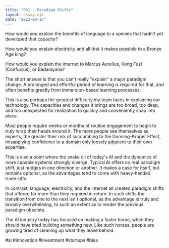 ```yaml
---
title: "061 - Paradigm Shifts"
layout: essay.njk
date: "2023-09-15"
---
```


How would you explain the benefits of language to a species that hadn't yet developed that capacity?

How would you explain electricity and all that it makes possible to a Bronze Age king?

How would you explain the internet to Marcus Aurelius, Kong Fuzi (Confucius), or Badarayana?

The short answer is that you can't really "explain" a major paradigm change. A prolonged and effortful period of learning is required for that, and often benefits greatly from immersion-based learning processes.

This is also perhaps the greatest difficulty my team faces in explaining our technology. The capacities and changes it brings are too broad, too deep, and too unexpected for realization to quickly and conveniently snap into place.

Most people require weeks or months of routine engagement to begin to truly wrap their heads around it. The more people see themselves as experts, the greater their risk of succumbing to the Dunning-Kruger Effect, misapplying confidence to a domain only loosely adjacent to their own expertise.

This is also a point where the snake oil of today's AI and the dynamics of more capable systems strongly diverge. Typical AI offers no real paradigm shift, just nudges in one direction or another. It makes a case for itself, but remains optional, as the advantages tend to come with heavy-handed trade-offs.

In contrast, language, electricity, and the internet all created paradigm shifts that offered far more than they required in return. In such shifts the transition from one to the next isn't optional, as the advantage is truly and broadly overwhelming, to such an extent as to render the previous paradigm obsolete.

The AI industry today has focused on making a faster horse, when they should have tried building something new. Like such horses, people are growing tired of cleaning up what they leave behind.

#ai #innovation #investment #startups #bias
